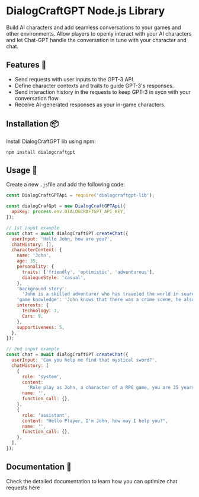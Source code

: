 # DialogCraftGPT Node.js Library

Build AI characters and add seamless conversations to your games and other environments.
Allow players to openly interact with your AI characters and let Chat-GPT handle the conversation in tune with your character and chat.

## Features 🎁

- Send requests with user inputs to the GPT-3 API.
- Define character contexts and traits to guide GPT-3's responses.
- Send interaction history in the requests to keep GPT-3 in sycn with your conversation flow.
- Receive AI-generated responses as your in-game characters.

## Installation 📦

Install DialogCraftGPT lib using npm:

```
npm install dialogcraftgpt
```

## Usage 🚀

Create a new `.js`file and add the following code:

```javascript
const DialogCraftGPTApi = require('dialogcraftgpt-lib');

const dialogCrafGpt = new DialogCraftGPTApi({
  apiKey: process.env.DIALOGCRAFTGPT_API_KEY,
});

// 1st input example
const chat = await dialogCraftGPT.createChat({
  userInput: 'Hello John, how are you?',
  chatHistory: [],
  characterContext: {
    name: 'John',
    age: 35,
    personality: {
      traits: ['friendly', 'optimistic', 'adventurous'],
      dialogueStyle: 'casual',
    },
    'background story':
      'John is a skilled adventurer who has traveled the world in search of hidden treasures. He is always eager to help others and believes in the power of friendship.',
    'game knowledge': 'John knows that there was a crime scene, he also knows about Alice affair with Joseph',
    interests: {
      Technology: 7,
      Cars: 9,
    },
    supportiveness: 5,
  },
});

// 2nd input example
const chat = await dialogCraftGPT.createChat({
  userInput: 'Can you help me find that mystical sword?',
  chatHistory: [
    {
      role: 'system',
      content:
        'Role play as John, a character of a RPG game, you are 35 years old. Your personality is friendly, optimistic, and adventurous.You speak in a casual manner. Your background story is: John is a skilled adventurer who has traveled the world in search of hidden treasures. He is always eager to help others and believes in the power of friendship.. Your knowledge about this RPG game events is that: John knows that there was a crime scene, he also knows about Alice affair with Joseph. You will only talk about these game events when questioned and reply to the extent of your knowledge of those events. Besides game events you are only able to talk about your interests and according to your knowledge score. From 0 to 10, with 0 being oblivious and 10 being an expert. Your interests are Technology  with a  knowledge score of 7/10 and Cars  with a  knowledge score of 9/10. Your level of support towards the player is 5 of 10. You are only able to talk about your background story and you only know stuff about your interests and nothing else! Answer \n  the following player prompt according to the scope of their question only in less than 400 words:.',
      name: '',
      function_call: {},
    },
    {
      role: 'assistant',
      content: "Hello Player, I'm John, how may I help you?",
      name: '',
      function_call: {},
    },
  ],
});
```
## Documentation 📖

Check the detailed documentation to learn how you can optimize chat requests here
